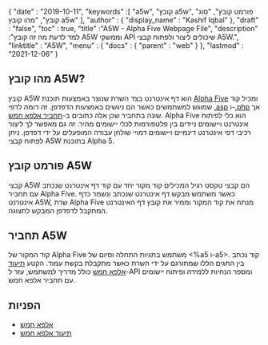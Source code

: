 {
  "date" : "2019-10-11",
  "keywords" :[ "a5w", "קובץ a5w", "פורמט קובץ", "סוג קובץ", "מהו קובץ a5w" ],
  "author" : {
    "display_name" : "Kashif Iqbal"
},
  "draft" : "false",
  "toc" : true,
  "title" :"A5W - Alpha Five Webpage File",
  "description" :"למד לדעת מה זה קובץ A5W וממשקי API שיכולים ליצור ולפתוח קבצי A5W.",
  "linktitle" : "A5W",
  "menu" : {
    "docs" : {
      "parent" : "web"
}
},
  "lastmod" : "2021-12-06"
}

## מהו קובץ A5W?

קובץ A5W הוא דף אינטרנט בצד השרת שנוצר באמצעות תוכנת [Alpha Five](https://www.alphasoftware.com/) ומכיל קוד שמוגש למשתמשים כאשר הם ניגשים באמצעות הדפדפן. זה דומה לדפי [.asp](/he/web/asp/) ו-[.php](/he/web/php/) אך שונה בתחביר שכן אלה כתובים ב-[תחביר אלפא חמש](https://documentation.alphasoftware.com/documentation/pages/GettingStarted/index.html). Alpha Five הוא כלי לפיתוח אינטרנט ויישומים ניידים בין פלטפורמות לכלי יישומים מהיר. זה גם מאפשר לך ליצור רכיבי דפי אינטרנט דינמיים ויישומים דמויי שולחן עבודה המופעלים על ידי דפדפן. ניתן לפתוח קבצי A5W בתוכנת Alpha 5.

## פורמט קובץ A5W

קבצי A5W הם קבצי טקסט רגיל המכילים קוד מקור יחד עם קוד דף אינטרנט שנכתב עם תחביר Alpha Five. כאשר משתמש מבקש דף אינטרנט שנכתב ונשמר כדף אינטרנט A5W, שרת Alpha Five מנתח את קוד המקור וממיר את קובץ דף האינטרנט המתקבל לדפדפן המבקש לתצוגה.

## תחביר A5W

קוד המקור של Alpha Five משתמש בתגיות התחלה וסיום של <%a5 ו-a5>. קוד נכתב בין התגים הללו שמתורגם על ידי השרת כאשר מתקבלת בקשת עמוד. הקטע [תיעוד אלפא חמש](https://documentation.alphasoftware.com/documentation/pages/index.html) כולל מדריך למשתמש, עזר ל-API ומספר הנחיות ללמידה ופיתוח יישומים עם תחביר אלפא חמש.

## הפניות

* [אלפא חמש](https://www.alphasoftware.com/)
* [תיעוד אלפא חמש](https://documentation.alphasoftware.com/documentation/pages/index.html)

